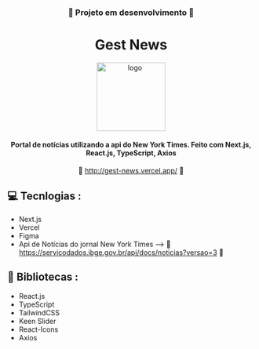 <div align='center'>

   ### :construction: **Projeto em desenvolvimento** :construction: ###

   # Gest News
   
   <img height='140px' src='./public/favicon.ico' alt='logo'/>
      
   #### Portal de notícias utilizando a api do New York Times. Feito com Next.js, React.js, TypeScript, Axios ####

   :link: <http://gest-news.vercel.app/> :link:
</div>

## :computer: Tecnlogias :

- Next.js
- Vercel
- Figma
- Api de Notícias do jornal New York Times --> :link: <https://servicodados.ibge.gov.br/api/docs/noticias?versao=3> :link:

## :rocket: Bibliotecas :

- React.js
- TypeScript
- TailwindCSS
- Keen Slider
- React-Icons
- Axios


